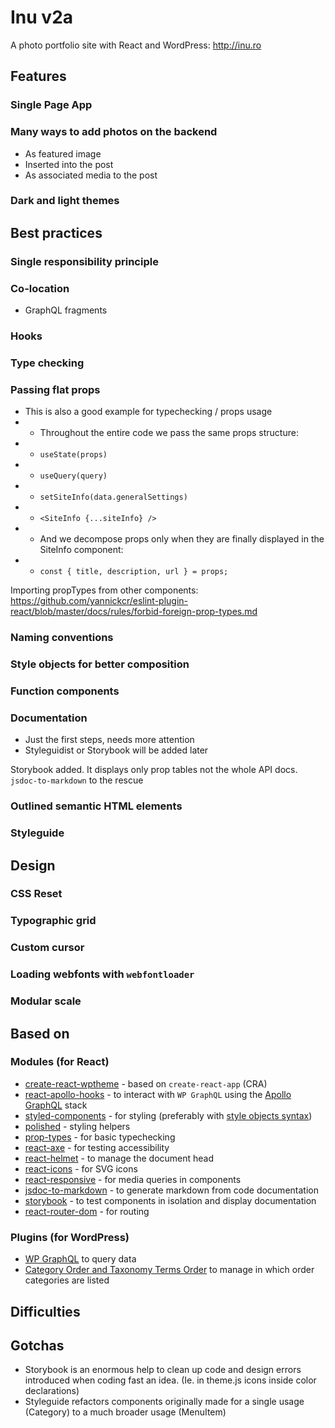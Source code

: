 # Inu v2a

A photo portfolio site with React and WordPress: http://inu.ro

## Features

### Single Page App

### Many ways to add photos on the backend

- As featured image
- Inserted into the post
- As associated media to the post

### Dark and light themes

## Best practices

### Single responsibility principle

### Co-location

- GraphQL fragments

### Hooks

### Type checking

### Passing flat props

- This is also a good example for typechecking / props usage
- - Throughout the entire code we pass the same props structure:
- - `useState(props)`
- - `useQuery(query)`
- - `setSiteInfo(data.generalSettings)`
- - `<SiteInfo {...siteInfo} />`
- - And we decompose props only when they are finally displayed in the SiteInfo component:
- - `const { title, description, url } = props;`

Importing propTypes from other components: https://github.com/yannickcr/eslint-plugin-react/blob/master/docs/rules/forbid-foreign-prop-types.md

### Naming conventions

### Style objects for better composition

### Function components

### Documentation

- Just the first steps, needs more attention
- Styleguidist or Storybook will be added later

Storybook added. It displays only prop tables not the whole API docs.
`jsdoc-to-markdown` to the rescue

### Outlined semantic HTML elements

### Styleguide

## Design

### CSS Reset

### Typographic grid

### Custom cursor

### Loading webfonts with `webfontloader`

### Modular scale

## Based on

### Modules (for React)

- [create-react-wptheme](https://github.com/devloco/create-react-wptheme) - based on `create-react-app` (CRA)
- [react-apollo-hooks](https://github.com/trojanowski/react-apollo-hooks) - to interact with `WP GraphQL` using the [Apollo GraphQL](https://github.com/apollographql/react-apollo) stack
- [styled-components](https://www.styled-components.com/) - for styling (preferably with [style objects syntax](https://github.com/metamn/styled-components))
- [polished](https://polished.js.org/) - styling helpers
- [prop-types](https://reactjs.org/docs/typechecking-with-proptypes.html) - for basic typechecking
- [react-axe](https://www.npmjs.com/package/react-axe) - for testing accessibility
- [react-helmet](https://github.com/nfl/react-helmet) - to manage the document head
- [react-icons](https://github.com/react-icons/react-icons) - for SVG icons
- [react-responsive](https://github.com/contra/react-responsive) - for media queries in components
- [jsdoc-to-markdown](https://github.com/jsdoc2md/jsdoc-to-markdown) - to generate markdown from code documentation
- [storybook](https://storybook.js.org/) - to test components in isolation and display documentation
- [react-router-dom](https://www.npmjs.com/package/react-router) - for routing

### Plugins (for WordPress)

- [WP GraphQL](https://www.wpgraphql.com/) to query data
- [Category Order and Taxonomy Terms Order](https://www.nsp-code.com/wordpress-plugins/category-order-and-taxonomy-terms-order/) to manage in which order categories are listed

## Difficulties

## Gotchas

- Storybook is an enormous help to clean up code and design errors introduced when coding fast an idea. (Ie. in theme.js icons inside color declarations)
- Styleguide refactors components originally made for a single usage (Category) to a much broader usage (MenuItem)
